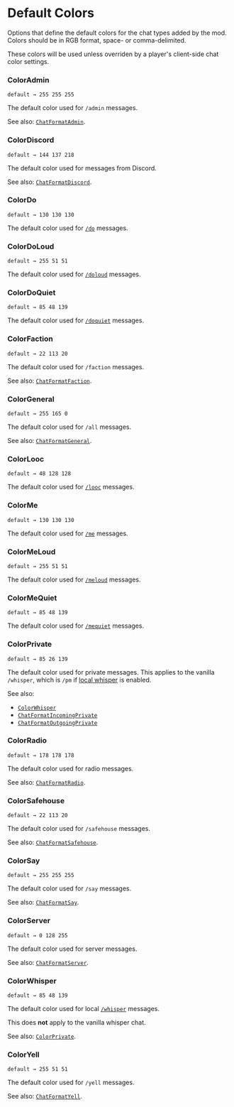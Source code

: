 # Default Colors

Options that define the default colors for the chat types added by the mod.
Colors should be in RGB format, space- or comma-delimited.

These colors will be used unless overriden by a player's client-side chat color settings.

### ColorAdmin
`default → 255 255 255`

The default color used for `/admin` messages.

See also: [`ChatFormatAdmin`](./chat-formats.md#chatformatadmin).

### ColorDiscord
`default → 144 137 218`

The default color used for messages from Discord.

See also: [`ChatFormatDiscord`](./chat-formats.md#chatformatdiscord).

### ColorDo
`default → 130 130 130`

The default color used for [`/do`](./chat-formats.md#chatformatdo) messages.

### ColorDoLoud
`default → 255 51 51`

The default color used for [`/doloud`](./chat-formats.md#chatformatdoloud) messages.

### ColorDoQuiet
`default → 85 48 139`

The default color used for [`/doquiet`](./chat-formats.md#chatformatdoquiet) messages.

### ColorFaction
`default → 22 113 20`

The default color used for `/faction` messages.

See also: [`ChatFormatFaction`](./chat-formats.md#chatformatfaction).

### ColorGeneral
`default → 255 165 0`

The default color used for `/all` messages.

See also: [`ChatFormatGeneral`](./chat-formats.md#chatformatgeneral).

### ColorLooc
`default → 48 128 128`

The default color used for [`/looc`](./chat-formats.md#chatformatlooc) messages.

### ColorMe
`default → 130 130 130`

The default color used for [`/me`](./chat-formats.md#chatformatme) messages.

### ColorMeLoud
`default → 255 51 51`

The default color used for [`/meloud`](./chat-formats.md#chatformatmeloud) messages.

### ColorMeQuiet
`default → 85 48 139`

The default color used for [`/mequiet`](./chat-formats.md#chatformatmequiet) messages.

### ColorPrivate
`default → 85 26 139`

The default color used for private messages.
This applies to the vanilla `/whisper`, which is `/pm` if [local whisper](./chat-formats.md#chatformatwhisper) is enabled.

See also:
- [`ColorWhisper`](./colors.md#colorwhisper)
- [`ChatFormatIncomingPrivate`](./chat-formats.md#chatformatincomingprivate)
- [`ChatFormatOutgoingPrivate`](./chat-formats.md#chatformatoutgoingprivate)

### ColorRadio
`default → 178 178 178`

The default color used for radio messages.

See also: [`ChatFormatRadio`](./chat-formats.md#chatformatradio).

### ColorSafehouse
`default → 22 113 20`

The default color used for `/safehouse` messages.

See also: [`ChatFormatSafehouse`](./chat-formats.md#chatformatsafehouse).

### ColorSay
`default → 255 255 255`

The default color used for `/say` messages.

See also: [`ChatFormatSay`](./chat-formats.md#chatformatsay).

### ColorServer
`default → 0 128 255`

The default color used for server messages.

See also: [`ChatFormatServer`](./chat-formats.md#chatformatserver).

### ColorWhisper
`default → 85 48 139`

The default color used for local [`/whisper`](./chat-formats.md#chatformatwhisper) messages.

This does **not** apply to the vanilla whisper chat.

See also: [`ColorPrivate`](./colors.md#colorprivate).

### ColorYell
`default → 255 51 51`

The default color used for `/yell` messages.

See also: [`ChatFormatYell`](./chat-formats.md#chatformatyell).

